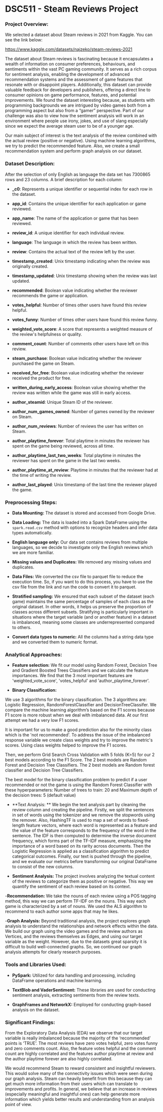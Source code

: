 # DSC511 - Steam Reviews Project 

### Project Overview: 

We selected a dataset about Steam reviews in 2021 from Kaggle. You can see the link below: 

https://www.kaggle.com/datasets/najzeko/steam-reviews-2021  

The dataset about Steam reviews is fascinating because it encapsulates a wealth of information on consumer preferences, behaviours, and sentiments within the vast PC gaming community. It serves as a rich corpus for sentiment analysis, enabling the development of advanced recommendation systems and the assessment of game features that resonate with or disappoint players. Additionally, this dataset can provide valuable feedback for developers and publishers, offering a direct line to consumer opinions on game performance, features, and potential improvements. We found the dataset interesting because, as students with programming backgrounds we are intrigued by video games both from a programming aspect but also from a “gamer” perspective. Part of our challenge was also to view how the sentiment analysis will work in an environment where people use irony, jokes, and use of slang especially since we expect the average steam user to be of a younger age. 

Our main subject of interest is the text analysis of the review combined with the actual review (positive or negative).  Using machine learning algorithms, we try to predict the recommended feature. Also, we create a small recommendation system and perform graph analysis on our dataset. 

### Dataset Description: 

After the selection of only English as language the data set has 7300865 rows and 23 columns. A brief description for each column: 

- **_c0**: Represents a unique identifier or sequential index for each row in the dataset. 

- **app_id**: Contains the unique identifier for each application or game reviewed. 

- **app_name**: The name of the application or game that has been reviewed. 

- **review_id**: A unique identifier for each individual review. 

- **language**: The language in which the review has been written. 

- **review**: Contains the actual text of the review left by the user. 

- **timestamp_created**: Unix timestamp indicating when the review was originally created. 

- **timestamp_updated**: Unix timestamp showing when the review was last updated. 

- **recommended**: Boolean value indicating whether the reviewer recommends the game or application. 

- **votes_helpful**: Number of times other users have found this review helpful. 

- **votes_funny**: Number of times other users have found this review funny. 

- **weighted_vote_score**: A score that represents a weighted measure of the review's helpfulness or quality. 

- **comment_count**: Number of comments other users have left on this review. 

- **steam_purchase**: Boolean value indicating whether the reviewer purchased the game on Steam. 

- **received_for_free**: Boolean value indicating whether the reviewer received the product for free. 

- **written_during_early_access**: Boolean value showing whether the review was written while the game was still in early access. 

- **author_steamid**: Unique Steam ID of the reviewer. 

- **author_num_games_owned**: Number of games owned by the reviewer on Steam. 

- **author_num_reviews**: Number of reviews the user has written on Steam. 

- **author_playtime_forever**: Total playtime in minutes the reviewer has spent on the game being reviewed, across all time. 

- **author_playtime_last_two_weeks**: Total playtime in minutes the reviewer has spent on the game in the last two weeks. 

- **author_playtime_at_review**: Playtime in minutes that the reviewer had at the time of writing the review. 

- **author_last_played**: Unix timestamp of the last time the reviewer played the game. 

 

### Preprocessing Steps: 

- **Data Mounting:** The dataset is stored and accessed from Google Drive. 

- **Data Loading:** The data is loaded into a Spark DataFrame using the `spark.read.csv` method with options to recognize headers and infer data types automatically. 

- **English language only:** Our data set contains reviews from multiple languages, so we decide to investigate only the English reviews which we are more familiar. 

-  **Missing values and Duplicates:** We removed any missing values and duplicates. 

- **Data Files:** We converted the csv file to parquet file to reduce the execution time. So, if you want to do this process, you have to use  the csv file from the link and run the code to convert it to parquet. 

- **Stratified sampling:** We ensured that each subset of the dataset (each game) maintains the same percentage of samples of each class as the original dataset. In other words, it helps us preserve the proportion of classes across different subsets. Stratifying is particularly important in situations where the target variable (and or another feature) in a dataset is imbalanced, meaning some classes are underrepresented compared to others. 

- **Convert data types to numeric:** All the columns had a string data type and we converted them to numeric format. 

### Analytical Approaches: 

- **Feature selection:** We fit our model using Random Forest, Decision Tree and Gradient Boosted Trees Classifiers and we calculate the feature importances. We find that the 3 most  important features are 'weighted_vote_score', 'votes_helpful' and 'author_playtime_forever'. 

- **Binary Classification:** 

We use 3 algorithms for the binary classification. The 3 algorithms are: Logistic Regression, RandomForestClassifier and DecisionTreeClassifer. We compare the machine learning algorithm’s based on the F1 scores because F1 score is more robust when we deal with imbalanced data. At our first attempt we had a very low F1 scores.   

It is important for us to make a good prediction also for the minority class which is the 'not recommended'.  To address the issue of the imbalanced response variable we create class weights and try to improve the metric's scores.  Using class weights helped to improve the F1 scores. 

Then, we perform Grid Search Cross Validation with 5 folds (K=5) for our 2 best models according to the F1 Score. The 2 best models are Random Forest and Decision Tree Classifiers. The 2 best models are Random forest classifier and Decision Tree Classifiers. 

The best model for the binary classification problem to predict if a user recommended or not the game is using the Random Forest Classifier with these hyperparameters: Number of trees to train: 20 and Maximum depth of the decision trees: 5 (default value) 

- **Text Analysis: ** We begin the text analysis part by cleaning the review column and creating the pipeline. Firstly, we split the sentences in set of words using the tokenizer and we remove the stopwords using the remover. Also, HashingTF is used to map a set of words to fixed-length feature vectors, where each word is represented as a feature and the value of the feature corresponds to the frequency of the word in the sentence. The IDF is then computed to determine the inverse document frequency, which forms part of the TF-IDF measure, emphasizing the importance of a word based on its rarity across documents. Then the Logistic Regression is applied as a classification algorithm to predict categorical outcomes. Finally, our text is pushed through the pipeline, and we evaluate our metrics before transforming our original DataFrame to consist of the new columns. 

- **Sentiment Analysis:** The project involves analyzing the textual content of the reviews to categorize them as positive or negative. This way we quantify the sentiment of each review based on its context. 

-**Recommendation:** We take the nouns of each review using a POS tagging method, this way we can perform TF-IDF on the nouns. This way each game is characterized by a set of nouns. We used the ALS algorithm to recommend to each author some apps that may he likes. 

-**Graph Analysis:** Beyond traditional analysis, the project explores graph analysis to understand the relationships and network effects within the data. We build our graph using the video games and the review authors as Vertices, and the reviews themselves as Edges, and using our target variable as the weight. However, due to the datasets great sparsity it is difficult to build well-connected graphs. So, we continued our graph analysis attempts for clearly research purposes.  

 

### Tools and Libraries Used: 

- **PySpark:** Utilized for data handling and processing, including DataFrame operations and machine learning. 

- **TextBlob and VaderSentiment:** These libraries are used for conducting sentiment analysis, extracting sentiments from the review texts. 

- **GraphFrames and NetworkX:** Employed for conducting graph-based analysis on the dataset. 

 

### Significant Findings: 

From the Exploratory Data Analysis (EDA) we observe that our target variable is really imbalanced because the majority of the ‘recommended’ points is ‘TRUE’.  The most reviews have zero votes helpful, zero votes funny and zero comments count. Also, the feature votes helpful and the comment count are highly correlated and the features author playtime at review and the author playtime forever are also highly correlated. 

 

We would recommend Steam to reward consistent and insightful reviewers. This would solve many of the connectivity issues which were seen during our graph analysis. Steam can heavily benefit from this because they can get much more information from their users which can translate to improvements and profits. In general, we believe that an increase in reviews (especially meaningful and insightful ones) can help generate more information which yields better results and understanding from an analysis point of view.  

 
